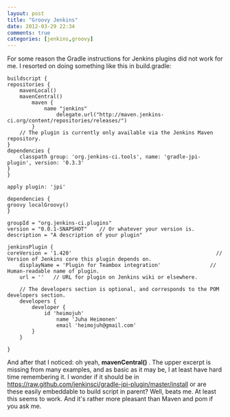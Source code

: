 ```yaml
---
layout: post
title: "Groovy Jenkins"
date: 2012-03-29 22:34
comments: true
categories: [jenkins,groovy]
---
```


 For some reason the Gradle instructions for Jenkins plugins did not work for me. 
 I resorted on doing something like this in build.gradle:

``` 
buildscript {
repositories {
    mavenLocal()
    mavenCentral()
        maven {
            name "jenkins"
                delegate.url("http://maven.jenkins-ci.org/content/repositories/releases/")
        }
    // The plugin is currently only available via the Jenkins Maven repository.
}
dependencies {
    classpath group: 'org.jenkins-ci.tools', name: 'gradle-jpi-plugin', version: '0.3.3'
}
}

apply plugin: 'jpi'

dependencies {
groovy localGroovy()
}

groupId = "org.jenkins-ci.plugins"
version = "0.0.1-SNAPSHOT"    // Or whatever your version is.
description = "A description of your plugin"

jenkinsPlugin {
coreVersion = '1.420'                                               // Version of Jenkins core this plugin depends on.
    displayName = 'Plugin for Teambox integration'                // Human-readable name of plugin.
    url = ''   // URL for plugin on Jenkins wiki or elsewhere.

    // The developers section is optional, and corresponds to the POM developers section.
    developers {
        developer {
            id 'heimojuh'
                name 'Juha Heimonen'
                email 'heimojuh@gmail.com'
        }
    }                           

}
```

And after that I noticed: oh yeah, <b> mavenCentral() </b>. The upper excerpt is missing from many examples, and as basic as it may be, I at least have hard time remembering it. I wonder if it should be in https://raw.github.com/jenkinsci/gradle-jpi-plugin/master/install or are these easily embeddable to build script in parent? Well, beats me. At least this seems to work. And it's rather more pleasant than Maven and pom if you ask me. 
